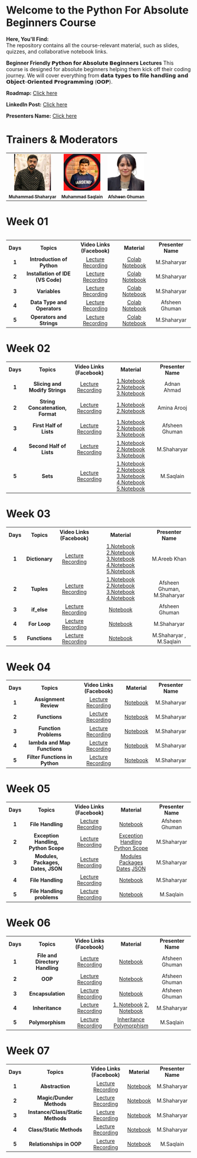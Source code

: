 # Welcome to the Python For Absolute Beginners Course
**Here, You'll Find:**
<br>
The repository contains all the course-relevant material, such as slides, quizzes, and collaborative notebook links.

**Beginner Friendly 𝗣𝘆𝘁𝗵𝗼𝗻 𝗳𝗼𝗿 𝗔𝗯𝘀𝗼𝗹𝘂𝘁𝗲 𝗕𝗲𝗴𝗶𝗻𝗻𝗲𝗿𝘀 Lectures** This course is designed for absolute beginners helping them kick off their coding journey. We will cover
 everything from 𝗱𝗮𝘁𝗮 𝘁𝘆𝗽𝗲𝘀 𝘁𝗼 𝗳𝗶𝗹𝗲 𝗵𝗮𝗻𝗱𝗹𝗶𝗻𝗴 𝗮𝗻𝗱 𝗢𝗯𝗷𝗲𝗰𝘁-𝗢𝗿𝗶𝗲𝗻𝘁𝗲𝗱 𝗣𝗿𝗼𝗴𝗿𝗮𝗺𝗺𝗶𝗻𝗴 (𝗢𝗢𝗣).

**Roadmap:** [Click here](https://docs.google.com/document/d/1d7XEO82FrBYEvXBtJZmaLPb2j0HBPI6bHXGlxSkSwsA/edit?usp=sharing)

**LinkedIn Post:** [Click here](https://www.linkedin.com/posts/muhammad-shaharyar-sarwar_pythonprogramming-learningtogether-techcommunity-activity-7250404397279547393-ckEC?utm_source=share&utm_medium=member_desktop)

**Presenters Name:** [Click here](https://docs.google.com/spreadsheets/d/1U3FngL-DBnpTzivVZnhuvvu4bq7bWRettY8RmG4bGnw/edit?usp=sharing)

# Trainers & Moderators

<table >
    <tbody>
        <tr>
            <td align="center">
                <a href="https://www.linkedin.com/in/muhammad-shaharyar-sarwar/">
                    <img src= "https://github.com/M-Shaharyar/7pm-Python-For--Absolute-Beginners-Session-ICodeGuru/blob/main/images/M.Shaharyar.jpeg" width="100px;" alt="Muhammad Shaharyar"/>
                    <br />
                    <sub><b>Muhammad Shaharyar</b></sub>
                </a> 
            </td>
            <td align="center">
                <a href="https://www.linkedin.com/in/muhammad-saqlainraza/">
                    <img src="https://github.com/M-Shaharyar/7pm-Python-For--Absolute-Beginners-Session-ICodeGuru/blob/main/images/Moh%20Saqlain.jpeg" width="100px;" alt="Muhammad Saqlain"/>
                    <br />
                    <sub><b>Muhammad Saqlain</b></sub>
                </a> 
            </td>
           <td align="center">
                <a href="https://www.linkedin.com/in/afsheenghuman/">
                    <img src="https://github.com/M-Shaharyar/7pm-Python-For--Absolute-Beginners-Session-ICodeGuru/blob/main/images/Afsheen%20Ghuman.jpeg" width="100px;" alt="Afsheen Ghuman"/>
                    <br />
                    <sub><b>Afsheen Ghuman</b></sub>
                </a> 
            </td>
</tbody>
<table>

# Week 01

<table>
    <tbody>
     <tr>
      <th>Days</th>
      <th>Topics</th>
      <th>Video Links (Facebook)</th>
      <th>Material</th>
      <th>Presenter Name</th>
     </tr> 
     <tr>
       <td align="center"><b>1</b></td>
       <td align="center"><b>Introduction of Python</b></td>
       <td align="center"><a href="https://fb.watch/u4bpsOIHUj/">Lecture Recording</a></td>
       <td align="center"><a href="https://colab.research.google.com/drive/1kFolZyTvh5cUHEUq9nvwsexTUKPZJQcH?usp=sharing">Colab Notebook</a></td>
       <td align="center">M.Shaharyar</td>
     </tr>
     <tr>
       <td align="center"><b>2</b></td>
       <td align="center"><b>Installation of IDE (VS Code)</b></td>
       <td align="center"><a href="https://fb.watch/u4wO9yQogJ/">Lecture Recording</a></td>
       <td align="center"><a href="https://colab.research.google.com/drive/14oC7rVGHAv-cFOmYu6HJMcjSo95nys1U?usp=sharing">Colab Notebook</a></td>
       <td align="center">M.Shaharyar</td>
     </tr>  
     <tr>
       <td align="center"><b>3</b></td>
       <td align="center"><b>Variables</b></td>
       <td align="center"><a href="https://fb.watch/u5LWSPoUaF/">Lecture Recording</a></td>
       <td align="center"><a href="https://colab.research.google.com/drive/1aIlv1sc9qKslHIPT-i1-2ff1dFVtvDd3?usp=sharing">Colab Notebook</a></td>
       <td align="center">M.Shaharyar</td>
     </tr>
     <tr>
       <td align="center"><b>4</b></td>
       <td align="center"><b>Data Type and Operators</b></td>
       <td align="center"><a href="https://fb.watch/uaWZOQVbQZ/">Lecture Recording</a></td>
       <td align="center"><a href="https://colab.research.google.com/drive/1wlgghjnmMolJwhBJyXGq2Z0ex2oYVp_R?usp=sharing">Colab Notebook</a></td>
       <td align="center">Afsheen Ghuman</td>
     </tr>
     <tr>
       <td align="center"><b>5</b></td>
       <td align="center"><b>Operators and Strings</b></td>
       <td align="center"><a href="https://fb.watch/u9TP3AEJWt/">Lecture Recording</a></td>
       <td align="center"><a href="https://colab.research.google.com/drive/1XSMkpSvV3_KK8j2uy2n2W4TT7zqIrq0Z?usp=sharing">Colab Notebook</a></td>
       <td align="center">M.Shaharyar</td>
     </tr>
    </tbody>
</table>


# Week 02

<table>
    <tbody>
     <tr>
      <th>Days</th>
      <th>Topics</th>
      <th>Video Links (Facebook)</th>
      <th>Material</th>
      <th>Presenter Name</th>
     </tr> 
     <tr>
       <td align="center"><b>1</b></td>
       <td align="center"><b>Slicing and Modify Strings</b></td>
       <td align="center"><a href="https://fb.watch/uckQNFr9Ka/">Lecture Recording</a></td>
       <td align="center">
         <a href="https://colab.research.google.com/drive/1-N85AB-rC1DVnxsONcS8wosSQHbAPMn-?usp=sharing">1.Notebook</a>
         <a href="https://colab.research.google.com/drive/1RXY8SbFIal3fhq4wwE7u9vtweLbBjCGP?usp=sharing">2.Notebook</a>
         <a href="https://colab.research.google.com/drive/1j_dWnWJP9H7NfDSCuhAu8N_g3aYbNbyL?usp=sharing">3.Notebook</a>
       </td>
       <td align="center">Adnan Ahmad</td>
     </tr>
     <tr>
       <td align="center"><b>2</b></td>
       <td align="center"><b>String Concatenation, Format</b></td>
       <td align="center"><a href="https://fb.watch/udFR3xP8JV/">Lecture Recording</a></td>
       <td align="center">
         <a href="https://colab.research.google.com/drive/14GB-p9PkdzFjbaUI0VysNI63mrloile5?usp=sharing">1.Notebook</a>
         <a href="https://colab.research.google.com/drive/1jK89dcCUAI_qNRYBdMxQFRpwPn4Cdtwx?usp=sharing">2.Notebook</a>
       </td>
       <td align="center">Amina Arooj</td>
     </tr>
     <tr>
       <td align="center"><b>3</b></td>
       <td align="center"><b>First Half of Lists</b></td>
       <td align="center"><a href="https://fb.watch/uf0GKkbNsN/">Lecture Recording</a></td>
       <td align="center">
         <a href="https://colab.research.google.com/drive/1Rb9_arxtY8Z2gVykCVhwUWH7DOWI9iqj?usp=sharing">1.Notebook</a>
         <a href="https://colab.research.google.com/drive/1mvf0Ca9NuFoSGFDeR2HcQbvGf6eIN4g7?usp=sharing">2.Notebook</a>
         <a href="https://colab.research.google.com/drive/1ZLMUOixENk_rG5-aJOyFGo9oRB8MKSnH?usp=sharing">3.Notebook</a>
       </td>
       <td align="center">Afsheen Ghuman</td>
     </tr>
     <tr>
       <td align="center"><b>4</b></td>
       <td align="center"><b>Second Half of Lists</b></td>
       <td align="center"><a href="https://fb.watch/ugit-FWDpW/">Lecture Recording</a></td>
       <td align="center">
         <a href="https://colab.research.google.com/drive/1Db3pCVxQlhTYjCoo6JckqikEgMKLrKXl?usp=sharing">1.Notebook</a>
         <a href="https://colab.research.google.com/drive/1qsX2Bhy6HErF7T2WJIrTBlT9CvyLOmhG?usp=sharing">2.Notebook</a>
         <a href="https://colab.research.google.com/drive/1J9gOfNduzwZ5Vx6Q3t-bUeAfmx9BktyF?usp=sharing">3.Notebook</a>
       </td>
       <td align="center">M.Shaharyar</td>
     </tr>
     <tr>
       <td align="center"><b>5</b></td>
       <td align="center"><b>Sets</b></td>
       <td align="center"><a href="https://fb.watch/uhD0lo_Tq_/">Lecture Recording</a></td>
       <td align="center">
         <a href="https://colab.research.google.com/drive/1pXOem6pgr-mW2ZIr-THEyI3Z2_7eEjuN?usp=sharing">1.Notebook</a>
         <a href="https://colab.research.google.com/drive/1G0WPXt6VsCccDt2Od-wSfoyd_WGHS3gK?usp=sharing">2.Notebook</a>
         <a href="https://colab.research.google.com/drive/1ejHB6NrvdDm1kMrKPwEprueNWid4_XDt?usp=sharing">3.Notebook</a>
         <a href="https://colab.research.google.com/drive/1refJiNCoIxJ_6UKg0eXWxox0zDW_Ns2g?usp=sharing">4.Notebook</a>
         <a href="https://colab.research.google.com/drive/1PzPKcXg0NpySDSogAwBJDuuMjwZE-8Kh?usp=sharing">5.Notebook</a>
       </td>
       <td align="center">M.Saqlain</td>
     </tr>
    </tbody>
</table>



# Week 03

<table>
    <tbody>
     <tr>
      <th>Days</th>
      <th>Topics</th>
      <th>Video Links (Facebook)</th>
      <th>Material</th>
      <th>Presenter Name</th>
     </tr> 
     <tr>
       <td align="center"><b>1</b></td>
       <td align="center"><b>Dictionary</b></td>
       <td align="center"><a href="https://fb.watch/umL-AnylxF/">Lecture Recording</a></td>
       <td align="center">
         <a href="https://colab.research.google.com/drive/1U_OutPwOu8QczjIFuWeUOFGK4oXfKukO?usp=sharing">1.Notebook</a>
         <a href="https://colab.research.google.com/drive/1V1Ok26Sm-UsTn1jUuH_c-GKHBKXmqV25?usp=sharing">2.Notebook</a>
         <a href="https://colab.research.google.com/drive/1Y4Rdv7CMxq17EWQYezmU_B1TZNzrQ3L2?usp=sharing">3.Notebook</a>
         <a href="https://colab.research.google.com/drive/1bw-njqnCsuoF7ySuRgjgO18F3W_ZmOYa?usp=sharing">4.Notebook</a>
         <a href="https://colab.research.google.com/drive/1xpWZeBjeS4a1qoalm-n4lkNwjFFo8Syl?usp=sharing">5.Notebook</a>
       </td>
       <td align="center">M.Areeb Khan</td>
     </tr>
     <tr>
       <td align="center"><b>2</b></td>
       <td align="center"><b>Tuples</b></td>
       <td align="center"><a href="https://fb.watch/uoc1hKTamq/">Lecture Recording</a></td>
       <td align="center">
         <a href="https://colab.research.google.com/drive/1WIfntDlPVcP0eUFZZl9gMXMisy1vxe1b?usp=sharing">1.Notebook</a>
         <a href="https://colab.research.google.com/drive/1U-NEvWQOG59KNaGoGLtYqPKymC0KYQwa?usp=sharing">2.Notebook</a>
         <a href="https://colab.research.google.com/drive/1I6JVm565YPneLdJ69AlRr9vPAuqzrwT0?usp=sharing">3.Notebook</a>
         <a href="https://colab.research.google.com/drive/1maC--mtzmkNNL1aPlMTiF0UqGW5FQqtF?usp=sharing">4.Notebook</a>
       </td>
       <td align="center">Afsheen Ghuman, M.Shaharyar</td>
     </tr>
     <tr>
       <td align="center"><b>3</b></td>
       <td align="center"><b>if_else</b></td>
       <td align="center"><a href="https://fb.watch/uoc1hKTamq/">Lecture Recording</a></td>
       <td align="center">
         <a href="https://colab.research.google.com/drive/10jRorCbWqozAL6GIqyzi0TI1-7ECRmFn?usp=sharing">Notebook</a>
       </td>
       <td align="center">Afsheen Ghuman</td>
     </tr>
     <tr>
       <td align="center"><b>4</b></td>
       <td align="center"><b>For Loop</b></td>
       <td align="center"><a href="https://fb.watch/upzOVXNEVz/">Lecture Recording</a></td>
       <td align="center">
         <a href="https://colab.research.google.com/drive/1nu1KoQOfKSav3SmTpnQy8PEs6wOWn7k4?usp=sharing">Notebook</a>
       </td>
       <td align="center">M.Shaharyar</td>
     </tr>
     <tr>
       <td align="center"><b>5</b></td>
       <td align="center"><b>Functions</b></td>
       <td align="center"><a href="https://fb.watch/uqQLG6xU1c/">Lecture Recording</a></td>
       <td align="center">
         <a href="https://colab.research.google.com/drive/1Mi235Wj8U2Wu1zGpINtMk-gdaU5U8b43?usp=sharing">Notebook</a>
       </td>
       <td align="center">M.Shaharyar , M.Saqlain</td>
     </tr>
    </tbody>
</table>


# Week 04

<table>
    <tbody>
     <tr>
      <th>Days</th>
      <th>Topics</th>
      <th>Video Links (Facebook)</th>
      <th>Material</th>
      <th>Presenter Name</th>
     </tr> 
     <tr>
       <td align="center"><b>1</b></td>
       <td align="center"><b>Assignment Review</b></td>
       <td align="center"><a href="https://fb.watch/uuNYD8vSOA/">Lecture Recording</a></td>
       <td align="center"><a href="https://colab.research.google.com/drive/15A74RHrXX9WVfiFTMj3zlfMtVXNgcY0X?usp=sharing">Notebook</a></td>
       <td align="center">M.Shaharyar</td>
     </tr>
     <tr>
       <td align="center"><b>2</b></td>
       <td align="center"><b>Functions</b></td>
       <td align="center"><a href="https://fb.watch/uw6s5cK87X/">Lecture Recording</a></td>
       <td align="center"><a href="https://colab.research.google.com/drive/1Mi235Wj8U2Wu1zGpINtMk-gdaU5U8b43?usp=sharing">Notebook</a></td>
       <td align="center">M.Shaharyar</td>
     </tr>
     <tr>
       <td align="center"><b>3</b></td>
       <td align="center"><b>Function Problems</b></td>
       <td align="center"><a href="https://fb.watch/uxqT9aSA6i/">Lecture Recording</a></td>
       <td align="center"><a href="https://colab.research.google.com/drive/1JAYQhS53Qdp7UsdgzM3FsiYZ9otsM-zb?usp=sharing">Notebook</a></td>
       <td align="center">M.Shaharyar</td>
     </tr>
     <tr>
       <td align="center"><b>4</b></td>
       <td align="center"><b>lambda and Map Functions</b></td>
       <td align="center"><a href="https://fb.watch/uyLmNYKN5_/">Lecture Recording</a></td>
       <td align="center"><a href="https://colab.research.google.com/drive/1DdBJT-q34on2gqAzVFzWtLtOO_MKWxlL?usp=sharing">Notebook</a></td>
       <td align="center">M.Shaharyar</td>
     </tr>
     <tr>
       <td align="center"><b>5</b></td>
       <td align="center"><b>Filter Functions in Python</b></td>
       <td align="center"><a href="https://fb.watch/uA3sF5XQa8/">Lecture Recording</a></td>
       <td align="center"><a href="https://colab.research.google.com/drive/1PUwpNFeKtHy0H7v4705ZMn72olg6LoO7?usp=sharing">Notebook</a></td>
       <td align="center">M.Shaharyar</td>
     </tr>
    </tbody>
</table>

# Week 05

<table>
    <tbody>
     <tr>
      <th>Days</th>
      <th>Topics</th>
      <th>Video Links (Facebook)</th>
      <th>Material</th>
      <th>Presenter Name</th>
     </tr> 
     <tr>
       <td align="center"><b>1</b></td>
       <td align="center"><b>File Handling</b></td>
       <td align="center"><a href="https://fb.watch/uEiGJw_HLN/">Lecture Recording</a></td>
       <td align="center"><a href="https://colab.research.google.com/drive/11dJKkKtWihY3oe0Ua934nVIf5M49RRHB?usp=sharing">Notebook</a></td>
       <td align="center">Afsheen Ghuman</td>
     </tr>
     <tr>
       <td align="center"><b>2</b></td>
       <td align="center"><b>Exception Handling, Python Scope</b></td>
       <td align="center"><a href="https://fb.watch/uFkUFfgzfr/">Lecture Recording</a></td>
       <td align="center"><a href="https://colab.research.google.com/drive/19TBsu8ZlFVYGtRygQtSE2WS5ewsIEaT9?usp=sharing">Exception Handling</a>
                           <a href="https://colab.research.google.com/drive/1b6SJN6CYfTgm90w3g2BhVxNj-F3nmlNc?usp=sharing">Python Scope</a></td>
       <td align="center">M.Shaharyar</td>
     </tr>
     <tr>
       <td align="center"><b>3</b></td>
       <td align="center"><b>Modules, Packages, Dates, JSON</b></td>
       <td align="center"><a href="https://fb.watch/uGFhq0oAoJ/">Lecture Recording</a></td>
       <td align="center"><a href="https://colab.research.google.com/drive/1GbRyxUnVG0-97M0HfifBVYBCnqN3L3Ma?usp=sharing">Modules</a>
                           <a href="https://colab.research.google.com/drive/1IFRcYfuBLhaDQV5zXkj1VG_U4NS5Y5WV?usp=sharing">Packages</a>
                           <a href="https://colab.research.google.com/drive/1TtznfCFkI2FuNcS0Lf90Cbk_HsuNcrAM?usp=sharing">Dates</a>
                           <a href="https://colab.research.google.com/drive/1PT02Zf4aI8B4OoINyUUnlWlm5tK8z8nn?usp=sharing">JSON</a></td>
       <td align="center">M.Shaharyar</td>
     </tr>
     <tr>
       <td align="center"><b>4</b></td>
       <td align="center"><b>File Handling</b></td>
       <td align="center"><a href="https://fb.watch/uH_5SHcJml/">Lecture Recording</a></td>
       <td align="center"><a href="https://colab.research.google.com/drive/11dJKkKtWihY3oe0Ua934nVIf5M49RRHB?usp=sharing">Notebook</a></td>
       <td align="center">M.Shaharyar</td>
     </tr>
     <tr>
       <td align="center"><b>5</b></td>
       <td align="center"><b>File Handling problems</b></td>
       <td align="center"><a href="https://fb.watch/uJi2FVbz33/">Lecture Recording</a></td>
       <td align="center"><a href="https://colab.research.google.com/drive/11dJKkKtWihY3oe0Ua934nVIf5M49RRHB?usp=sharing">Notebook</a></td>
       <td align="center">M.Saqlain</td>
     </tr>
    </tbody>
</table>


# Week 06

<table>
    <tbody>
     <tr>
      <th>Days</th>
      <th>Topics</th>
      <th>Video Links (Facebook)</th>
      <th>Material</th>
      <th>Presenter Name</th>
     </tr> 
     <tr>
       <td align="center"><b>1</b></td>
       <td align="center"><b>File and Directory Handling</b></td>
       <td align="center"><a href="https://fb.watch/uNfHSmBaLJ/">Lecture Recording</a></td>
       <td align="center"><a href="https://colab.research.google.com/drive/11dJKkKtWihY3oe0Ua934nVIf5M49RRHB?usp=sharing">Notebook</a></td>
       <td align="center">Afsheen Ghuman</td>
     </tr>
     <tr>
       <td align="center"><b>2</b></td>
       <td align="center"><b>OOP</b></td>
       <td align="center"><a href="https://fb.watch/uOyT6qzBUb/">Lecture Recording</a></td>
       <td align="center"><a href="https://colab.research.google.com/drive/1LYleJt5qgwNTOyc5-P4LTdr5caUO6GhH?usp=sharing">Notebook</a></td>
       <td align="center">Afsheen Ghuman</td>
     </tr>
     <tr>
       <td align="center"><b>3</b></td>
       <td align="center"><b>Encapsulation</b></td>
       <td align="center"><a href="https://fb.watch/uRdsUoGKJo/">Lecture Recording</a></td>
       <td align="center"><a href="https://colab.research.google.com/drive/1nw-RBkWU3EFWAQ5SzVkWNVn6rY_E9zWJ?usp=sharing">Notebook</a></td>
       <td align="center">Afsheen Ghuman</td>
     </tr>
     <tr>
       <td align="center"><b>4</b></td>
       <td align="center"><b>Inheritance</b></td>
       <td align="center"><a href="https://fb.watch/uRe5rML3sA/">Lecture Recording</a></td>
       <td align="center"><a href="https://colab.research.google.com/drive/1h0hbBqHsuatsjeNWria-wcOwFP_dtVFD?usp=sharing">1. Notebook</a>
                           <a href="https://colab.research.google.com/drive/161w4zbzIc2U1SLIb0wv8yEdobzgWJiE5?usp=sharing">2. Notebook</a></td>
       <td align="center">M.Shaharyar</td>
     </tr>
     <tr>
       <td align="center"><b>5</b></td>
       <td align="center"><b>Polymorphism</b></td>
       <td align="center"><a href="https://fb.watch/uSwzw9i40L/">Lecture Recording</a></td>
       <td align="center"><a href="https://colab.research.google.com/drive/1-YS7lmrJXiOXkWqAaU5HjLyZAN1B8oKh?usp=sharing">Inheritance</a>
                           <a href="https://colab.research.google.com/drive/1FVQiwBKixjtyTPMQw5Orgnm2Lo6yx9Q7?usp=sharing">Polymorphism</a></td>
       <td align="center">M.Saqlain</td>
     </tr>
    </tbody>
</table>

 
# Week 07

<table>
    <tbody>
     <tr>
      <th>Days</th>
      <th>Topics</th>
      <th>Video Links (Facebook)</th>
      <th>Material</th>
      <th>Presenter Name</th>
     </tr> 
     <tr>
       <td align="center"><b>1</b></td>
       <td align="center"><b>Abstraction</b></td>
       <td align="center"><a href="https://fb.watch/uWu0vMps6O/">Lecture Recording</a></td>
       <td align="center"><a href="https://colab.research.google.com/drive/1u1__7mEtevwBBda9IHajgFLQGJgLJ5A2?usp=sharing">Notebook</a></td>
       <td align="center">M.Shaharyar</td>
     </tr>
     <tr>
       <td align="center"><b>2</b></td>
       <td align="center"><b>Magic/Dunder Methods</b></td>
       <td align="center"><a href="https://fb.watch/uXQ5ntbqnC/">Lecture Recording</a></td>
       <td align="center"><a href="https://colab.research.google.com/drive/1YBDlT_-Q5lQkCj5I1GqncTYeF1733SxK?usp=sharing">Notebook</a></td>
       <td align="center">M.Shaharyar</td>
     </tr>
     <tr>
       <td align="center"><b>3</b></td>
       <td align="center"><b>Instance/Class/Static Methods</b></td>
       <td align="center"><a href="https://fb.watch/uZ6qzov4x0/">Lecture Recording</a></td>
       <td align="center"><a href="https://colab.research.google.com/drive/1IULKar87tp2EoCo4-3KiTz0xsIusx4px?usp=sharing">Notebook</a></td>
       <td align="center">M.Shaharyar</td>
     </tr>
     <tr>
       <td align="center"><b>4</b></td>
       <td align="center"><b>Class/Static Methods</b></td>
       <td align="center"><a href="https://fb.watch/u_r1df-bDs/">Lecture Recording</a></td>
       <td align="center"><a href="https://colab.research.google.com/drive/1IULKar87tp2EoCo4-3KiTz0xsIusx4px?usp=sharing">Notebook</a></td>
       <td align="center">M.Shaharyar</td>
     </tr>
     <tr>
       <td align="center"><b>5</b></td>
       <td align="center"><b>Relationships in OOP</b></td>
       <td align="center"><a href="https://fb.watch/u-IGU5gpvZ/">Lecture Recording</a></td>
       <td align="center"><a href="https://colab.research.google.com/drive/1M867b4MkBP_zz78QjhCncelWs1wANi0f?usp=sharing">Notebook</a></td>
       <td align="center">M.Saqlain</td>
     </tr>
    </tbody>
</table>


